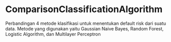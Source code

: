 # ComparisonClassificationAlgorithm
Perbandingan 4 metode klasifikasi untuk menentukan default risk dari suatu data.
Metode yang digunakan yaitu Gaussian Naive Bayes, Random Forest, Logistic Algorithm, dan Multilayer Perceptron 
